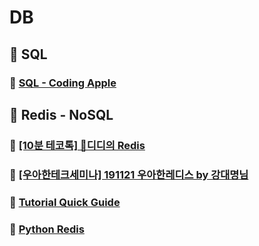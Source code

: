 # DB
## 📂 SQL
### 🔖 [SQL - Coding Apple](https://github.com/ChaejinE/Study/wiki/SQL)

## 📂 Redis - NoSQL
### 🔖 [[10분 테코톡] 🤔디디의 Redis](https://github.com/ChaejinE/Study/wiki/Redis---%5B10%EB%B6%84-%ED%85%8C%EC%BD%94%ED%86%A1%5D-%F0%9F%A4%94%EB%94%94%EB%94%94%EC%9D%98-Redis)
### 🔖 [[우아한테크세미나] 191121 우아한레디스 by 강대명님](https://github.com/ChaejinE/Study/wiki/%5B%EC%9A%B0%EC%95%84%ED%95%9C%ED%85%8C%ED%81%AC%EC%84%B8%EB%AF%B8%EB%82%98%5D-191121-%EC%9A%B0%EC%95%84%ED%95%9C%EB%A0%88%EB%94%94%EC%8A%A4-by-%EA%B0%95%EB%8C%80%EB%AA%85%EB%8B%98)
### 🔖 [Tutorial Quick Guide](https://github.com/ChaejinE/Study/wiki/%5BRedis%5D-Tutorial-Quick-Guide)
### 🔖 [Python Redis](https://github.com/ChaejinE/Study/wiki/%5BRedis%5D-Python-Redis)